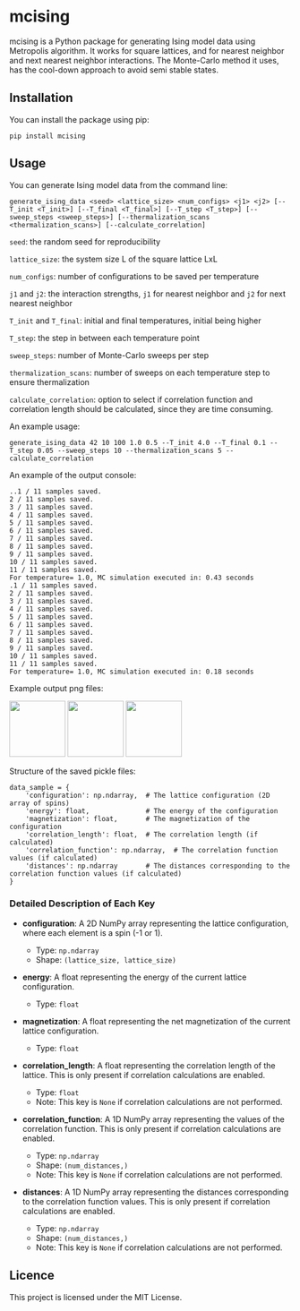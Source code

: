 # mcising

mcising is a Python package for generating Ising model data using Metropolis algorithm. It works for square lattices, and for nearest neighbor and next nearest neighbor interactions. The Monte-Carlo method it uses, has the cool-down approach to avoid semi stable states.

## Installation

You can install the package using pip:

`pip install mcising`

## Usage

You can generate Ising model data from the command line:

`generate_ising_data <seed> <lattice_size> <num_configs> <j1> <j2> [--T_init <T_init>] [--T_final <T_final>] [--T_step <T_step>] [--sweep_steps <sweep_steps>] [--thermalization_scans <thermalization_scans>] [--calculate_correlation]`

`seed`: the random seed for reproducibility

`lattice_size`: the system size L of the square lattice LxL

`num_configs`: number of configurations to be saved per temperature

`j1` and `j2`: the interaction strengths, `j1` for nearest neighbor and `j2` for next nearest neighbor

`T_init` and `T_final`: initial and final temperatures, initial being higher

`T_step`: the step in between each temperature point

`sweep_steps`: number of Monte-Carlo sweeps per step

`thermalization_scans`: number of sweeps on each temperature step to ensure thermalization

`calculate_correlation`: option to select if correlation function and correlation length should be calculated, since they are time consuming.

An example usage:

```console
generate_ising_data 42 10 100 1.0 0.5 --T_init 4.0 --T_final 0.1 --T_step 0.05 --sweep_steps 10 --thermalization_scans 5 --calculate_correlation
```

An example of the output console:

```
..1 / 11 samples saved.
2 / 11 samples saved.
3 / 11 samples saved.
4 / 11 samples saved.
5 / 11 samples saved.
6 / 11 samples saved.
7 / 11 samples saved.
8 / 11 samples saved.
9 / 11 samples saved.
10 / 11 samples saved.
11 / 11 samples saved.
For temperature= 1.0, MC simulation executed in: 0.43 seconds
.1 / 11 samples saved.
2 / 11 samples saved.
3 / 11 samples saved.
4 / 11 samples saved.
5 / 11 samples saved.
6 / 11 samples saved.
7 / 11 samples saved.
8 / 11 samples saved.
9 / 11 samples saved.
10 / 11 samples saved.
11 / 11 samples saved.
For temperature= 1.0, MC simulation executed in: 0.18 seconds
```

Example output png files:

<img src="mcising/imgs/SQ_L_30_J1_1.000_J2_0.650_h_0.000_T_4.000_s_1149_n_0.png" width="100">
<img src="mcising/imgs/SQ_L_30_J1_1.000_J2_0.000_h_0.000_T_2.350_s_3985_n_0.png" width="100">
<img src="mcising/imgs/SQ_L_30_J1_1.000_J2_0.000_h_0.000_T_0.100_s_8394_n_1000.png" width="100">

Structure of the saved pickle files:

```
data_sample = {
    'configuration': np.ndarray,  # The lattice configuration (2D array of spins)
    'energy': float,              # The energy of the configuration
    'magnetization': float,       # The magnetization of the configuration
    'correlation_length': float,  # The correlation length (if calculated)
    'correlation_function': np.ndarray,  # The correlation function values (if calculated)
    'distances': np.ndarray       # The distances corresponding to the correlation function values (if calculated)
}
```

### Detailed Description of Each Key

- **configuration**: A 2D NumPy array representing the lattice configuration, where each element is a spin (-1 or 1).

  - Type: `np.ndarray`
  - Shape: `(lattice_size, lattice_size)`

- **energy**: A float representing the energy of the current lattice configuration.

  - Type: `float`

- **magnetization**: A float representing the net magnetization of the current lattice configuration.

  - Type: `float`

- **correlation_length**: A float representing the correlation length of the lattice. This is only present if correlation calculations are enabled.

  - Type: `float`
  - Note: This key is `None` if correlation calculations are not performed.

- **correlation_function**: A 1D NumPy array representing the values of the correlation function. This is only present if correlation calculations are enabled.

  - Type: `np.ndarray`
  - Shape: `(num_distances,)`
  - Note: This key is `None` if correlation calculations are not performed.

- **distances**: A 1D NumPy array representing the distances corresponding to the correlation function values. This is only present if correlation calculations are enabled.
  - Type: `np.ndarray`
  - Shape: `(num_distances,)`
  - Note: This key is `None` if correlation calculations are not performed.

## Licence

This project is licensed under the MIT License.
